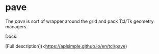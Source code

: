 # pave

The *pave* is sort of wrapper around the grid and pack Tcl/Tk geometry managers.

Docs:

[Full description](<https://aplsimple.github.io/en/tcl/pave)
